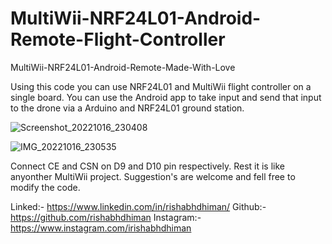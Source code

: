 # MultiWii-NRF24L01-Android-Remote-Flight-Controller
MultiWii-NRF24L01-Android-Remote-Made-With-Love

Using this code you can use NRF24L01 and MultiWii flight controller on a single board. You can use the Android app to take input and send that input to
the drone via a Arduino and NRF24L01 ground station.

![Screenshot_20221016_230408](https://user-images.githubusercontent.com/33525623/196049858-e304a254-b233-4034-8d91-5dcca3fdc1d6.jpg)

![IMG_20221016_230535](https://user-images.githubusercontent.com/33525623/196049866-9369214a-5ed8-401d-a4e3-69008abf06c9.jpg)

Connect CE and CSN on D9 and D10 pin respectively. Rest it is like anyonther MultiWii project. Suggestion's are welcome and fell free to modify the code.

Linked:- https://www.linkedin.com/in/rishabhdhiman/
Github:- https://github.com/rishabhdhiman
Instagram:- https://www.instagram.com/irishabhdhiman
